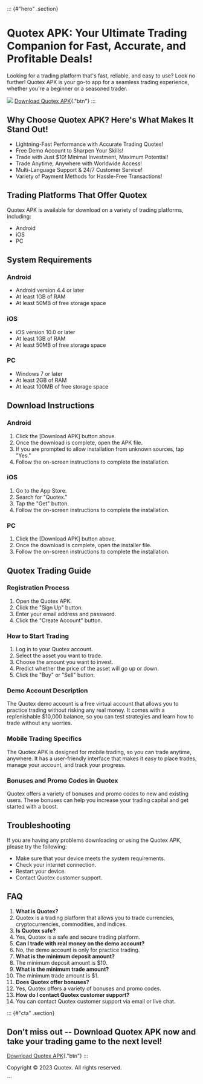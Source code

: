 ::: {#"hero" .section}
# Quotex APK: Your Ultimate Trading Companion for Fast, Accurate, and Profitable Deals!

Looking for a trading platform that's fast, reliable, and easy to use?
Look no further! Quotex APK is your go-to app for a seamless trading
experience, whether you\'re a beginner or a seasoned trader.

[![](https://static.quotex.io/files/5_en/300_250.jpg)](https://traff.sbs/brokerqxsignupf)
[Download Quotex
APK](\%22https://traff.sbs/quotexonelink\%22){."btn"}
:::

## Why Choose Quotex APK? Here's What Makes It Stand Out!

-   Lightning-Fast Performance with Accurate Trading Quotes!
-   Free Demo Account to Sharpen Your Skills!
-   Trade with Just \$10! Minimal Investment, Maximum Potential!
-   Trade Anytime, Anywhere with Worldwide Access!
-   Multi-Language Support & 24/7 Customer Service!
-   Variety of Payment Methods for Hassle-Free Transactions!

## Trading Platforms That Offer Quotex

Quotex APK is available for download on a variety of trading platforms,
including:

-   Android
-   iOS
-   PC

## System Requirements

### Android

-   Android version 4.4 or later
-   At least 1GB of RAM
-   At least 50MB of free storage space

### iOS

-   iOS version 10.0 or later
-   At least 1GB of RAM
-   At least 50MB of free storage space

### PC

-   Windows 7 or later
-   At least 2GB of RAM
-   At least 100MB of free storage space

## Download Instructions

### Android

1.  Click the \[Download APK\] button above.
2.  Once the download is complete, open the APK file.
3.  If you are prompted to allow installation from unknown sources, tap
    "Yes."
4.  Follow the on-screen instructions to complete the installation.

### iOS

1.  Go to the App Store.
2.  Search for "Quotex."
3.  Tap the "Get" button.
4.  Follow the on-screen instructions to complete the installation.

### PC

1.  Click the \[Download APK\] button above.
2.  Once the download is complete, open the installer file.
3.  Follow the on-screen instructions to complete the installation.

## Quotex Trading Guide

### Registration Process

1.  Open the Quotex APK.
2.  Click the "Sign Up" button.
3.  Enter your email address and password.
4.  Click the "Create Account" button.

### How to Start Trading

1.  Log in to your Quotex account.
2.  Select the asset you want to trade.
3.  Choose the amount you want to invest.
4.  Predict whether the price of the asset will go up or down.
5.  Click the "Buy" or "Sell" button.

### Demo Account Description

The Quotex demo account is a free virtual account that allows you to
practice trading without risking any real money. It comes with a
replenishable \$10,000 balance, so you can test strategies and learn how
to trade without any worries.

### Mobile Trading Specifics

The Quotex APK is designed for mobile trading, so you can trade anytime,
anywhere. It has a user-friendly interface that makes it easy to place
trades, manage your account, and track your progress.

### Bonuses and Promo Codes in Quotex

Quotex offers a variety of bonuses and promo codes to new and existing
users. These bonuses can help you increase your trading capital and get
started with a boost.

## Troubleshooting

If you are having any problems downloading or using the Quotex APK,
please try the following:

-   Make sure that your device meets the system requirements.
-   Check your internet connection.
-   Restart your device.
-   Contact Quotex customer support.

## FAQ

1.  **What is Quotex?**
2.  Quotex is a trading platform that allows you to trade currencies,
    cryptocurrencies, commodities, and indices.
3.  **Is Quotex safe?**
4.  Yes, Quotex is a safe and secure trading platform.
5.  **Can I trade with real money on the demo account?**
6.  No, the demo account is only for practice trading.
7.  **What is the minimum deposit amount?**
8.  The minimum deposit amount is \$10.
9.  **What is the minimum trade amount?**
10. The minimum trade amount is \$1.
11. **Does Quotex offer bonuses?**
12. Yes, Quotex offers a variety of bonuses and promo codes.
13. **How do I contact Quotex customer support?**
14. You can contact Quotex customer support via email or live chat.

::: {#"cta" .section}
## Don't miss out -- Download Quotex APK now and take your trading game to the next level!

[Download Quotex
APK](\%22https://traff.sbs/quotexonelink\%22){."btn"}
:::

Copyright © 2023 Quotex. All rights reserved.

\`\`\`

